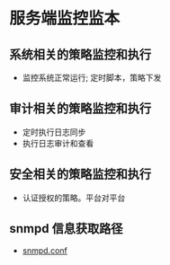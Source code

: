 # 服务端监控监本

## 系统相关的策略监控和执行
- 监控系统正常运行; 定时脚本，策略下发


## 审计相关的策略监控和执行
- 定时执行日志同步
- 执行日志审计和查看


## 安全相关的策略监控和执行
- 认证授权的策略。平台对平台


## snmpd 信息获取路径
- [snmpd.conf](../sscripts/logd/snmpd.conf)